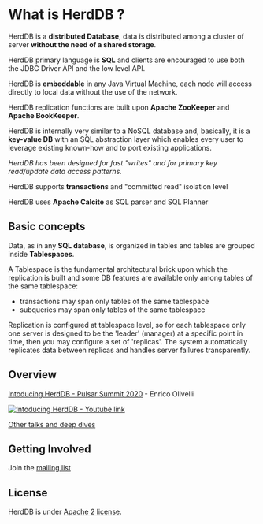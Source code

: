 # What is HerdDB ?

HerdDB is a **distributed Database**, data is distributed among a cluster of server **without the need of a shared storage**.

HerdDB primary language is **SQL** and clients are encouraged to use both the JDBC Driver API and the low level API.

HerdDB is **embeddable** in any Java Virtual Machine, each node will access directly to local data without the use of the network.

HerdDB replication functions are built upon **Apache ZooKeeper** and **Apache BookKeeper**.

HerdDB is internally very similar to a NoSQL database and, basically, it is a **key-value DB** with an SQL abstraction layer which enables every user to leverage existing known-how and to port existing applications.

*HerdDB has been designed for fast "writes" and for primary key read/update data access patterns.*

HerdDB supports **transactions** and "committed read" isolation level

HerdDB uses **Apache Calcite** as SQL parser and SQL Planner

## Basic concepts

Data, as in any **SQL database**, is organized in tables and tables are grouped inside **Tablespaces**.

A Tablespace is the fundamental architectural brick upon which the replication is built and some DB features are available only among tables of the same tablespace:
- transactions may span only tables of the same tablespace
- subqueries may span only tables of the same tablespace

Replication is configured at tablespace level, so for each tablespace only one server is designed to be the 'leader' (manager) at a specific point in time, then you may configure a set of 'replicas'.
The system automatically replicates data between replicas and handles server failures transparently.

## Overview

[Intoducing HerdDB - Pulsar Summit 2020](https://www.youtube.com/watch?v=K7xQZ9V9Ml0) - Enrico Olivelli

[![Intoducing HerdDB - Youtube link](https://img.youtube.com/vi/K7xQZ9V9Ml0/0.jpg)](https://www.youtube.com/watch?v=K7xQZ9V9Ml0)

[Other talks and deep dives](https://github.com/diennea/herddb/wiki/Talks-&-Publications)

## Getting Involved

Join the [mailing list](http://lists.herddb.org/mailman/listinfo)

## License

HerdDB is under [Apache 2 license](http://www.apache.org/licenses/LICENSE-2.0.html).

